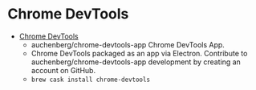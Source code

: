 # Chrome DevTools
- [Chrome DevTools](https://github.com/auchenberg/chrome-devtools-app)
  -  auchenberg/chrome-devtools-app Chrome DevTools App.
  - Chrome DevTools packaged as an app via Electron. Contribute to auchenberg/chrome-devtools-app development by creating an account on GitHub.
  - `brew cask install chrome-devtools`
